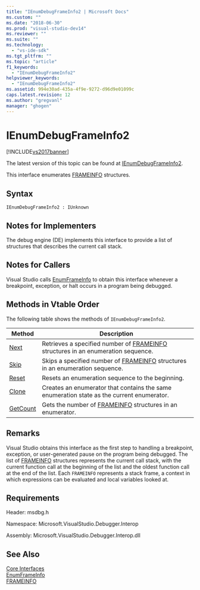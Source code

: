 ```yaml
---
title: "IEnumDebugFrameInfo2 | Microsoft Docs"
ms.custom: ""
ms.date: "2018-06-30"
ms.prod: "visual-studio-dev14"
ms.reviewer: ""
ms.suite: ""
ms.technology: 
  - "vs-ide-sdk"
ms.tgt_pltfrm: ""
ms.topic: "article"
f1_keywords: 
  - "IEnumDebugFrameInfo2"
helpviewer_keywords: 
  - "IEnumDebugFrameInfo2"
ms.assetid: 994e30ad-435a-4f9e-9272-d96d9e01099c
caps.latest.revision: 12
ms.author: "gregvanl"
manager: "ghogen"
---
```

# IEnumDebugFrameInfo2
[!INCLUDE[vs2017banner](../../../includes/vs2017banner.md)]

The latest version of this topic can be found at [IEnumDebugFrameInfo2](https://docs.microsoft.com/visualstudio/extensibility/debugger/reference/ienumdebugframeinfo2).  
  
This interface enumerates [FRAMEINFO](../../../extensibility/debugger/reference/frameinfo.md) structures.  
  
## Syntax  
  
```  
IEnumDebugFrameInfo2 : IUnknown  
```  
  
## Notes for Implementers  
 The debug engine (DE) implements this interface to provide a list of structures that describes the current call stack.  
  
## Notes for Callers  
 Visual Studio calls [EnumFrameInfo](../../../extensibility/debugger/reference/idebugthread2-enumframeinfo.md) to obtain this interface whenever a breakpoint, exception, or halt occurs in a program being debugged.  
  
## Methods in Vtable Order  
 The following table shows the methods of `IEnumDebugFrameInfo2`.  
  
|Method|Description|  
|------------|-----------------|  
|[Next](../../../extensibility/debugger/reference/ienumdebugframeinfo2-next.md)|Retrieves a specified number of [FRAMEINFO](../../../extensibility/debugger/reference/frameinfo.md) structures in an enumeration sequence.|  
|[Skip](../../../extensibility/debugger/reference/ienumdebugframeinfo2-skip.md)|Skips a specified number of [FRAMEINFO](../../../extensibility/debugger/reference/frameinfo.md) structures in an enumeration sequence.|  
|[Reset](../../../extensibility/debugger/reference/ienumdebugframeinfo2-reset.md)|Resets an enumeration sequence to the beginning.|  
|[Clone](../../../extensibility/debugger/reference/ienumdebugframeinfo2-clone.md)|Creates an enumerator that contains the same enumeration state as the current enumerator.|  
|[GetCount](../../../extensibility/debugger/reference/ienumdebugframeinfo2-getcount.md)|Gets the number of [FRAMEINFO](../../../extensibility/debugger/reference/frameinfo.md) structures in an enumerator.|  
  
## Remarks  
 Visual Studio obtains this interface as the first step to handling a breakpoint, exception, or user-generated pause on the program being debugged. The list of [FRAMEINFO](../../../extensibility/debugger/reference/frameinfo.md) structures represents the current call stack, with the current function call at the beginning of the list and the oldest function call at the end of the list. Each `FRAMEINFO` represents a stack frame, a context in which expressions can be evaluated and local variables looked at.  
  
## Requirements  
 Header: msdbg.h  
  
 Namespace: Microsoft.VisualStudio.Debugger.Interop  
  
 Assembly: Microsoft.VisualStudio.Debugger.Interop.dll  
  
## See Also  
 [Core Interfaces](../../../extensibility/debugger/reference/core-interfaces.md)   
 [EnumFrameInfo](../../../extensibility/debugger/reference/idebugthread2-enumframeinfo.md)   
 [FRAMEINFO](../../../extensibility/debugger/reference/frameinfo.md)

